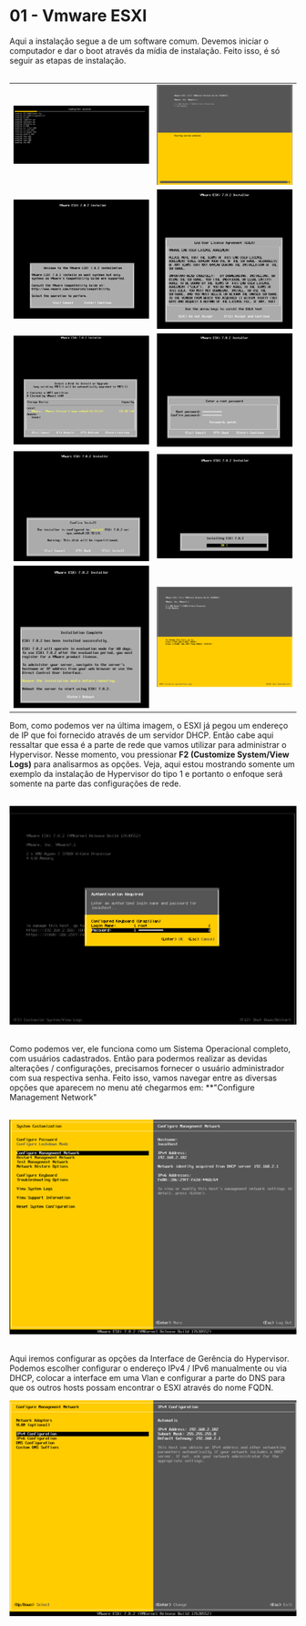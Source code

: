 # 01 - Vmware ESXI

Aqui a instalação segue a de um software comum. Devemos iniciar o computador e dar o boot através da mídia de instalação. Feito isso, é só seguir as etapas de instalação. <br></br>

<table>
       <tr>
            <td width="50%"><img src="Imagens/ESXI/01.png"></img></td>
            <td width="50%"><img src="Imagens/ESXI/02.png"></img></td> 
       </tr>
       <tr>
            <td width="50%"><img src="Imagens/ESXI/03.png"></img></td>
            <td width="50%"><img src="Imagens/ESXI/04.png"></img></td> 
       </tr>
       <tr>
            <td width="50%"><img src="Imagens/ESXI/05.png"></img></td>
            <td width="50%"><img src="Imagens/ESXI/06.png"></img></td> 
       </tr>
       <tr>
            <td width="50%"><img src="Imagens/ESXI/07.png"></img></td>
            <td width="50%"><img src="Imagens/ESXI/08.png"></img></td> 
       </tr>
       <tr>
            <td width="50%"><img src="Imagens/ESXI/09.png"></img></td>
            <td width="50%"><img src="Imagens/ESXI/10.png"></img></td> 
       </tr>
</table>

Bom, como podemos ver na última imagem, o ESXI já pegou um endereço de IP que foi fornecido através de um servidor DHCP. Então cabe aqui ressaltar que essa é a parte de rede que vamos utilizar para administrar o Hypervisor. Nesse momento, vou pressionar **F2 (Customize System/View Logs)** para analisarmos as opções. Veja, aqui estou mostrando somente um exemplo da instalação de Hypervisor do tipo 1 e portanto o enfoque será somente na parte das configurações de rede. <br></br>

![SENHA](Imagens/11.png) <br></br>

Como podemos ver, ele funciona como um Sistema Operacional completo, com usuários cadastrados. Então para podermos realizar as devidas alterações / configurações, precisamos fornecer o usuário administrador com sua respectiva senha. Feito isso, vamos navegar entre as diversas opções que aparecem no menu até chegarmos em: **"Configure Management Network" <br></br>

![INTERFACE_DE_GERÊNCIA](Imagens/12.png) <br></br>

Aqui iremos configurar as opções da Interface de Gerência do Hypervisor. Podemos escolher configurar o endereço IPv4 / IPv6 manualmente ou via DHCP, colocar a interface em uma Vlan e configurar a parte do DNS para que os outros hosts possam encontrar o ESXI através do nome FQDN.

![REDE](Imagens/13.png) <br></br>